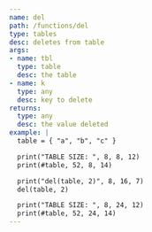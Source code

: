 ```yaml
---
name: del
path: /functions/del
type: tables
desc: deletes from table
args:
- name: tbl
  type: table
  desc: the table
- name: k
  type: any
  desc: key to delete
returns:
  type: any
  desc: the value deleted
example: |
  table = { "a", "b", "c" }

  print("TABLE SIZE: ", 8, 8, 12)
  print(#table, 52, 8, 14)

  print("del(table, 2)", 8, 16, 7)
  del(table, 2)

  print("TABLE SIZE: ", 8, 24, 12)
  print(#table, 52, 24, 14)
---
```


